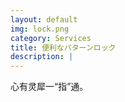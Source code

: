 ```yaml
---
layout: default
img: lock.png
category: Services
title: 便利なパターンロック
description: |
---
```

  心有灵犀一“指”通。